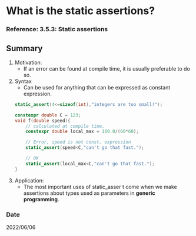 # What is the static assertions?

###  Reference: 3.5.3: Static assertions

## Summary
1. Motivation:    
    - If an error can be found at compile time, it is usually preferable to do so.
2. Syntax
    - Can be used for anything that can be expressed as constant expression.
    ~~~c++
    static_assert(4<=sizeof(int),"integers are too small!");

    constexpr double C = 123;
    void f(double speed){
        // calculated at compile time.
        constexpr double local_max = 160.0/(60*60); 

        // Error, speed is not const. expression
        static_assert(speed<C,"can't go that fast.");

        // OK
        static_assert(local_max<C,"can't go that fast.");
    }
    ~~~
3. Application:
    - The most important uses of static_asser t come when we make assertions about types used as parameters in **generic programming**.

### Date
2022/06/06